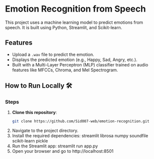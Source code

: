 # Emotion Recognition from Speech 

This project uses a machine learning model to predict emotions from speech. It is built using Python, Streamlit, and Scikit-learn.

## Features 
- Upload a `.wav` file to predict the emotion.
- Displays the predicted emotion (e.g., Happy, Sad, Angry, etc.).
- Built with a Multi-Layer Perceptron (MLP) classifier trained on audio features like MFCCs, Chroma, and Mel Spectrogram.

## How to Run Locally 🛠
### Steps
1. **Clone this repository**:
   ```bash
   git clone https://github.com/Sid007-web/emotion-recognition.git
2. Navigate to the project directory.
3. Install the required dependencies:
 streamlit
 librosa
 numpy
 soundfile
 scikit-learn
 pickle
4. Run the Streamlit app:
   streamlit run app.py
5. Open your browser and go to http://localhost:8501
